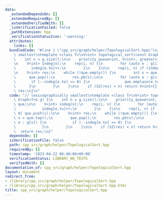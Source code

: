 ```yaml
---
data:
  _extendedDependsOn: []
  _extendedRequiredBy: []
  _extendedVerifiedWith: []
  _isVerificationFailed: false
  _pathExtension: hpp
  _verificationStatusIcon: ':warning:'
  attributes:
    links: []
  bundledCode: "#line 1 \"cpp_src/graph/helper/TopologicalSort.hpp\"\n// lexicographically\
    \ smallest\ntemplate <class T>\nV<int> topological_sort(const Graph<T>& g) {\n\
    \    int n = g.size();\n\n    priority_queue<int, V<int>, greater<int>> que;\n\
    \n    V<int> indeg(n);\n    rep(i, n) {\n        for (auto e : g[i]) {\n     \
    \       indeg[e.to]++;\n        }\n    }\n\n    rep(i, n) if (indeg[i] == 0) que.push(i);\n\
    \n    V<int> res;\n    while (!que.empty()) {\n        int v = que.top();\n  \
    \      que.pop();\n        res.pb(v);\n\n        for (auto e : g[v]) {\n     \
    \       if (--indeg[e.to] == 0) {\n                que.emplace(e.to);\n      \
    \      }\n        }\n    }\n\n    if (SZ(res) < n) return V<int>{};\n    return\
    \ res;\n}\n"
  code: "// lexicographically smallest\ntemplate <class T>\nV<int> topological_sort(const\
    \ Graph<T>& g) {\n    int n = g.size();\n\n    priority_queue<int, V<int>, greater<int>>\
    \ que;\n\n    V<int> indeg(n);\n    rep(i, n) {\n        for (auto e : g[i]) {\n\
    \            indeg[e.to]++;\n        }\n    }\n\n    rep(i, n) if (indeg[i] ==\
    \ 0) que.push(i);\n\n    V<int> res;\n    while (!que.empty()) {\n        int\
    \ v = que.top();\n        que.pop();\n        res.pb(v);\n\n        for (auto\
    \ e : g[v]) {\n            if (--indeg[e.to] == 0) {\n                que.emplace(e.to);\n\
    \            }\n        }\n    }\n\n    if (SZ(res) < n) return V<int>{};\n  \
    \  return res;\n}"
  dependsOn: []
  isVerificationFile: false
  path: cpp_src/graph/helper/TopologicalSort.hpp
  requiredBy: []
  timestamp: '2023-04-22 00:40:06+09:00'
  verificationStatus: LIBRARY_NO_TESTS
  verifiedWith: []
documentation_of: cpp_src/graph/helper/TopologicalSort.hpp
layout: document
redirect_from:
- /library/cpp_src/graph/helper/TopologicalSort.hpp
- /library/cpp_src/graph/helper/TopologicalSort.hpp.html
title: cpp_src/graph/helper/TopologicalSort.hpp
---
```

